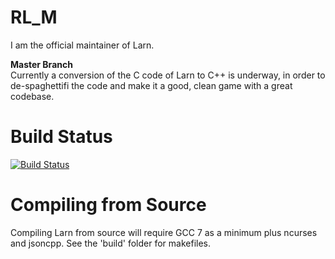 # RL_M
I am the official maintainer of Larn.

<b>Master Branch</b></br>
Currently a conversion of the C code of Larn to C++ is underway, in order to de-spaghettifi the
code and make it a good, clean game with a great codebase.

# Build Status #

[![Build Status](https://travis-ci.org/atsb/RL_M.svg?branch=master)](https://travis-ci.org/atsb/RL_M)

# Compiling from Source #
Compiling Larn from source will require GCC 7 as a minimum plus ncurses and jsoncpp.  See the 'build' folder for makefiles.